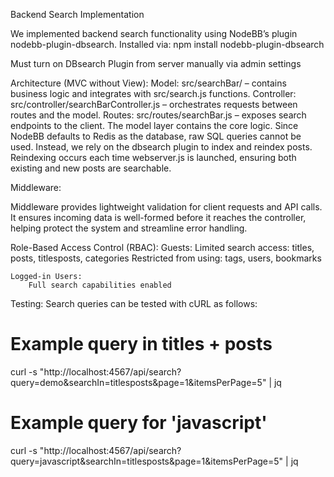 Backend Search Implementation

We implemented backend search functionality using NodeBB’s plugin nodebb-plugin-dbsearch.
Installed via:
    npm install nodebb-plugin-dbsearch

Must turn on DBsearch Plugin from server manually via admin settings

Architecture (MVC without View):
    Model: src/searchBar/ – contains business logic and integrates with src/search.js functions.
    Controller: src/controller/searchBarController.js – orchestrates requests between routes and the model.
    Routes: src/routes/searchBar.js – exposes search endpoints to the client.
The model layer contains the core logic. Since NodeBB defaults to Redis as the database, raw SQL queries cannot be used. Instead, we rely on the dbsearch plugin to index and reindex posts. Reindexing occurs each time webserver.js is launched, ensuring both existing and new posts are searchable.

Middleware:

Middleware provides lightweight validation for client requests and API calls. It ensures incoming data is well-formed before it reaches the controller, helping protect the system and streamline error handling.

Role-Based Access Control (RBAC):
    Guests:
        Limited search access: titles, posts, titlesposts, categories
        Restricted from using: tags, users, bookmarks

    Logged-in Users:
        Full search capabilities enabled

Testing:
Search queries can be tested with cURL as follows:

# Example query in titles + posts
curl -s "http://localhost:4567/api/search?query=demo&searchIn=titlesposts&page=1&itemsPerPage=5" | jq

# Example query for 'javascript'
curl -s "http://localhost:4567/api/search?query=javascript&searchIn=titlesposts&page=1&itemsPerPage=5" | jq
